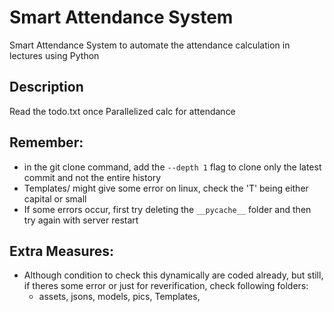 # Smart Attendance System
Smart Attendance System to automate the attendance calculation in lectures using Python

## Description
Read the todo.txt once
Parallelized calc for attendance

## Remember:
- in the git clone command, add the `--depth 1` flag to clone only the latest commit and not the entire history
- Templates/ might give some error on linux, check the 'T' being either capital or small
- If some errors occur, first try deleting the `__pycache__` folder and then try again with server restart


## Extra Measures:
- Although condition to check this dynamically are coded already, but still, if theres some error or just for reverification, check following folders:
    - assets, jsons, models, pics, Templates, 